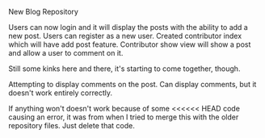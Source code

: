 New Blog Repository

Users can now login and it will display the posts with the ability to add a new post.
Users can register as a new user. 
Created contributor index which will have add post feature.
Contributor show view will show a post and allow a user to comment on it.

Still some kinks here and there, it's starting to come together, though.

Attempting to display comments on the post. Can display comments, but it doesn't work entirely correctly.

If anything won't doesn't work because of some <<<<<< HEAD code causing an error, it was from when I tried to merge this with the older repository files. Just delete that code.